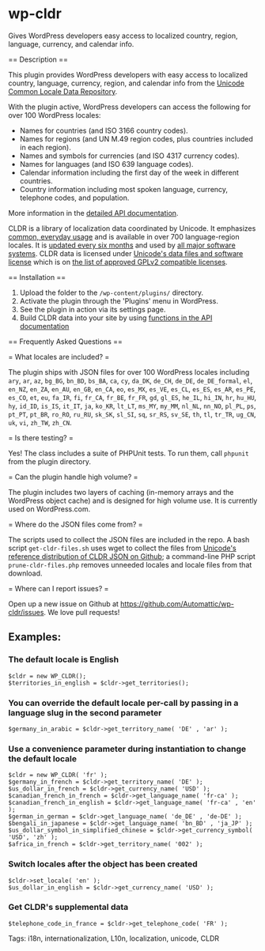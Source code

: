 # wp-cldr

Gives WordPress developers easy access to localized country, region, language, currency, and calendar info.

== Description ==

This plugin provides WordPress developers with easy access to localized country, language, currency, region, and calendar info from the [Unicode Common Locale Data Repository](http://cldr.unicode.org/).

With the plugin active, WordPress developers can access the following for over 100 WordPress locales:

* Names for countries (and ISO 3166 country codes).
* Names for regions (and UN M.49 region codes, plus countries included in each region).
* Names and symbols for currencies (and ISO 4317 currency codes).
* Names for languages (and ISO 639 language codes).
* Calendar information including the first day of the week in different countries.
* Country information including most spoken language, currency, telephone codes, and population.

More information in the [detailed API documentation](https://automattic.github.io/wp-cldr/class-WP_CLDR.html).

CLDR is a library of localization data coordinated by Unicode. It emphasizes [common, everyday usage](http://cldr.unicode.org/translation/country-names) and is available in over 700 language-region locales. It is [updated every six months](http://cldr.unicode.org/index/downloads) and used by [all major software systems](http://cldr.unicode.org/#TOC-Who-uses-CLDR-). CLDR data is licensed under [Unicode's data files and software license](http://unicode.org/copyright.html#Exhibit1) which is on [the list of approved GPLv2 compatible licenses](https://www.gnu.org/philosophy/license-list.html#Unicode).

== Installation ==

1. Upload the folder to the `/wp-content/plugins/` directory.
1. Activate the plugin through the 'Plugins' menu in WordPress.
1. See the plugin in action via its settings page.
1. Build CLDR data into your site by using [functions in the API documentation](https://automattic.github.io/wp-cldr/class-WP_CLDR.html)

== Frequently Asked Questions ==

= What locales are included? =

The plugin ships with JSON files for over 100 WordPress locales including `ary`, `ar`, `az`, `bg_BG`, `bn_BD`, `bs_BA`, `ca`, `cy`, `da_DK`, `de_CH`, `de_DE`, `de_DE_formal`, `el`, `en_NZ`, `en_ZA`, `en_AU`, `en_GB`, `en_CA`, `eo`, `es_MX`, `es_VE`, `es_CL`, `es_ES`, `es_AR`, `es_PE`, `es_CO`, `et`, `eu`, `fa_IR`, `fi`, `fr_CA`, `fr_BE`, `fr_FR`, `gd`, `gl_ES`, `he_IL`, `hi_IN`, `hr`, `hu_HU`, `hy`, `id_ID`, `is_IS`, `it_IT`, `ja`, `ko_KR`, `lt_LT`, `ms_MY`, `my_MM`, `nl_NL`, `nn_NO`, `pl_PL`, `ps`, `pt_PT`, `pt_BR`, `ro_RO`, `ru_RU`, `sk_SK`, `sl_SI`, `sq`, `sr_RS`, `sv_SE`, `th`, `tl`, `tr_TR`, `ug_CN`, `uk`, `vi`, `zh_TW`, `zh_CN`.

= Is there testing? =

Yes! The class includes a suite of PHPUnit tests. To run them, call `phpunit` from the plugin directory.

= Can the plugin handle high volume? =

The plugin includes two layers of caching (in-memory arrays and the WordPress object cache) and is designed for high volume use. It is currently used on WordPress.com.

= Where do the JSON files come from? =

The scripts used to collect the JSON files are included in the repo. A bash script `get-cldr-files.sh` uses wget to collect the files from [Unicode's reference distribution of CLDR JSON on Github](http://cldr.unicode.org/index/cldr-spec/json); a command-line PHP script `prune-cldr-files.php` removes unneeded locales and locale files from that download.

= Where can I report issues? =

Open up a new issue on Github at https://github.com/Automattic/wp-cldr/issues. We love pull requests!

## Examples:
### The default locale is English
```
$cldr = new WP_CLDR();
$territories_in_english = $cldr->get_territories();
```

### You can override the default locale per-call by passing in a language slug in the second parameter
```
$germany_in_arabic = $cldr->get_territory_name( 'DE' , 'ar' );
```

### Use a convenience parameter during instantiation to change the default locale
```
$cldr = new WP_CLDR( 'fr' );
$germany_in_french = $cldr->get_territory_name( 'DE' );
$us_dollar_in_french = $cldr->get_currency_name( 'USD' );
$canadian_french_in_french = $cldr->get_language_name( 'fr-ca' );
$canadian_french_in_english = $cldr->get_language_name( 'fr-ca' , 'en' );
$german_in_german = $cldr->get_language_name( 'de_DE' , 'de-DE' );
$bengali_in_japanese = $cldr->get_language_name( 'bn_BD' , 'ja_JP' );
$us_dollar_symbol_in_simplified_chinese = $cldr->get_currency_symbol( 'USD', 'zh' );
$africa_in_french = $cldr->get_territory_name( '002' );
```

### Switch locales after the object has been created
```
$cldr->set_locale( 'en' );
$us_dollar_in_english = $cldr->get_currency_name( 'USD' );
```

### Get CLDR's supplemental data
```
$telephone_code_in_france = $cldr->get_telephone_code( 'FR' );
```

Tags: i18n, internationalization, L10n, localization, unicode, CLDR

